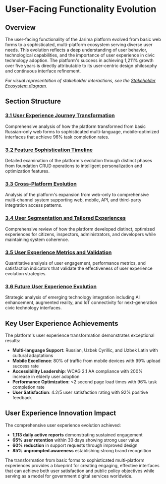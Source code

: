 # User-Facing Functionality Evolution

## Overview

The user-facing functionality of the Jarima platform evolved from basic web forms to a sophisticated, multi-platform ecosystem serving diverse user needs. This evolution reflects a deep understanding of user behavior, technological capabilities, and the importance of user experience in civic technology adoption. The platform's success in achieving 1,211% growth over five years is directly attributable to its user-centric design philosophy and continuous interface refinement.

*For visual representation of stakeholder interactions, see the [Stakeholder Ecosystem diagram](../diagrams/stakeholder-ecosystem.md).*

## Section Structure

### [3.1 User Experience Journey Transformation](./user-experience-journey-transformation.md)
Comprehensive analysis of how the platform transformed from basic Russian-only web forms to sophisticated multi-language, mobile-optimized interfaces that achieve 96% task completion rates.

### [3.2 Feature Sophistication Timeline](./feature-sophistication-timeline.md)
Detailed examination of the platform's evolution through distinct phases from foundation CRUD operations to intelligent personalization and optimization features.

### [3.3 Cross-Platform Evolution](./cross-platform-evolution.md)
Analysis of the platform's expansion from web-only to comprehensive multi-channel system supporting web, mobile, API, and third-party integration access patterns.

### [3.4 User Segmentation and Tailored Experiences](./user-segmentation-and-tailored-experiences.md)
Comprehensive review of how the platform developed distinct, optimized experiences for citizens, inspectors, administrators, and developers while maintaining system coherence.

### [3.5 User Experience Metrics and Validation](./user-experience-metrics-and-validation.md)
Quantitative analysis of user engagement, performance metrics, and satisfaction indicators that validate the effectiveness of user experience evolution strategies.

### [3.6 Future User Experience Evolution](./future-user-experience-evolution.md)
Strategic analysis of emerging technology integration including AI enhancement, augmented reality, and IoT connectivity for next-generation civic technology interfaces.

## Key User Experience Achievements

The platform's user experience transformation demonstrates exceptional results:

- **Multi-language Support**: Russian, Uzbek Cyrillic, and Uzbek Latin with cultural adaptations
- **Mobile Excellence**: 80% of traffic from mobile devices with 99% upload success rate
- **Accessibility Leadership**: WCAG 2.1 AA compliance with 200% increase in elderly user adoption
- **Performance Optimization**: <2 second page load times with 96% task completion rate
- **User Satisfaction**: 4.2/5 user satisfaction rating with 92% positive feedback

## User Experience Innovation Impact

The comprehensive user experience evolution achieved:

- **1,113 daily active reports** demonstrating sustained engagement
- **65% user retention** within 30 days showing strong user value
- **60% reduction** in support requests through improved design
- **85% unprompted awareness** establishing strong brand recognition

The transformation from basic forms to sophisticated multi-platform experiences provides a blueprint for creating engaging, effective interfaces that can achieve both user satisfaction and public policy objectives while serving as a model for government digital services worldwide.